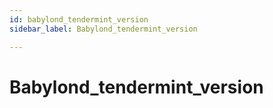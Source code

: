 ```yaml
---
id: babylond_tendermint_version
sidebar_label: Babylond_tendermint_version

---
```


# Babylond_tendermint_version